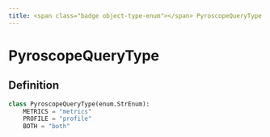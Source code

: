 ```yaml
---
title: <span class="badge object-type-enum"></span> PyroscopeQueryType
---
```

# <span class="badge object-type-enum"></span> PyroscopeQueryType

## Definition

```python
class PyroscopeQueryType(enum.StrEnum):
    METRICS = "metrics"
    PROFILE = "profile"
    BOTH = "both"
```
